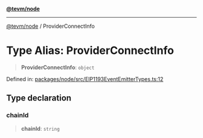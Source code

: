 [**@tevm/node**](../README.md)

***

[@tevm/node](../globals.md) / ProviderConnectInfo

# Type Alias: ProviderConnectInfo

> **ProviderConnectInfo**: `object`

Defined in: [packages/node/src/EIP1193EventEmitterTypes.ts:12](https://github.com/evmts/tevm-monorepo/blob/main/packages/node/src/EIP1193EventEmitterTypes.ts#L12)

## Type declaration

### chainId

> **chainId**: `string`

